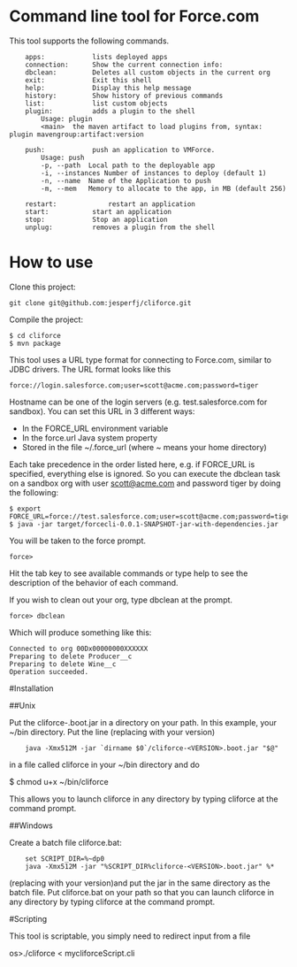 # Command line tool for Force.com

This tool supports the following commands.

        apps:			 lists deployed apps
        connection:	     Show the current connection info:
        dbclean:		 Deletes all custom objects in the current org
        exit:			 Exit this shell
        help:			 Display this help message
        history:		 Show history of previous commands
        list:			 list custom objects
        plugin:			 adds a plugin to the shell
            Usage: plugin
            <main>	the maven artifact to load plugins from, syntax: plugin mavengroup:artifact:version

        push:			 push an application to VMForce.
            Usage: push
            -p, --path	Local path to the deployable app
            -i, --instances	Number of instances to deploy (default 1)
            -n, --name	Name of the Application to push
            -m, --mem	Memory to allocate to the app, in MB (default 256)

        restart:			 restart an application
        start:			 start an application
        stop:			 Stop an application
        unplug:			 removes a plugin from the shell

# How to use

Clone this project:

	git clone git@github.com:jesperfj/cliforce.git

Compile the project:

	$ cd cliforce
	$ mvn package

This tool uses a URL type format for connecting to Force.com, similar to JDBC drivers. The URL format looks like this

	force://login.salesforce.com;user=scott@acme.com;password=tiger

Hostname can be one of the login servers (e.g. test.salesforce.com for sandbox). You can set this URL in 3 different ways:

* In the FORCE_URL environment variable
* In the force.url Java system property
* Stored in the file ~/.force_url (where ~ means your home directory)

Each take precedence in the order listed here, e.g. if FORCE_URL is specified, everything else is ignored. So you can execute the dbclean task on a sandbox org with user scott@acme.com and password tiger by doing the following:

	$ export FORCE_URL=force://test.salesforce.com;user=scott@acme.com;password=tiger
	$ java -jar target/forcecli-0.0.1-SNAPSHOT-jar-with-dependencies.jar

You will be taken to the force prompt.

    force>

Hit the tab key to see available commands or type help to see the description of the behavior of each command.

If you wish to clean out your org, type dbclean at the prompt.

    force> dbclean

Which will produce something like this:

	Connected to org 00Dx00000000XXXXXX
	Preparing to delete Producer__c
	Preparing to delete Wine__c
	Operation succeeded.

#Installation

##Unix

Put the cliforce-<VERSION>.boot.jar in a directory on your path.
In this example, your ~/bin directory.
Put the line (replacing <VERSION> with your version)

        java -Xmx512M -jar `dirname $0`/cliforce-<VERSION>.boot.jar "$@"

in a file called cliforce in your ~/bin directory and do

$ chmod u+x ~/bin/cliforce

This allows you to launch cliforce in any directory by typing cliforce at the command prompt.

##Windows

Create a batch file cliforce.bat:

        set SCRIPT_DIR=%~dp0
        java -Xmx512M -jar "%SCRIPT_DIR%cliforce-<VERSION>.boot.jar" %*

(replacing <VERSION> with your version)and put the jar in the same directory as the batch file.
Put cliforce.bat on your path so that you can launch cliforce in any directory by typing cliforce at the command prompt.

#Scripting

This tool is scriptable, you simply need to redirect input from a file

os>./cliforce < mycliforceScript.cli


